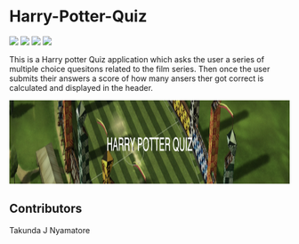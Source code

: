 # Harry-Potter-Quiz


[<img src="https://img.shields.io/badge/HTML-red.svg?logo=LOGO">](<LINK>)
[<img src="https://img.shields.io/badge/CSS-blue.svg?logo=LOGO">](<LINK>)
[<img src="https://img.shields.io/badge/JAVASCRIPT-yellow.svg?logo=LOGO">](<LINK>)
[<img src="https://img.shields.io/badge/MATERIALIZE-pink.svg?logo=LOGO">](<LINK>)

This is a Harry potter Quiz application which asks the user a series of multiple choice quesitons related to the film series. Then once the user submits their answers a score of how many ansers ther got correct is calculated and displayed in the header.

<img src="/readmebanner.png" alt="MarineGEO circle logo" style="height: 150px; width:100%;"/>


## Contributors
Takunda J Nyamatore
